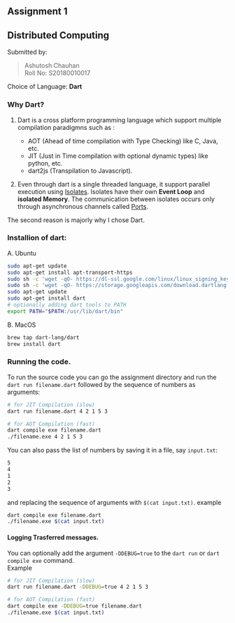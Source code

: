 ## Assignment 1
## Distributed Computing

Submitted by:
> Ashutosh Chauhan  
> Roll No: S20180010017

Choice of Language: **Dart**  
### Why Dart?  
1. Dart is a cross platform programming language which support 
   multiple compilation paradigmns such as :
   * AOT (Ahead of time compilation with Type Checking) like C, Java, etc.
   * JIT (Just in Time compilation with optional dynamic types) like python, etc.
   * dart2js (Transpilation to Javascript).

2. Even through dart is a single threaded language, it support 
   parallel execution using [Isolates](https://api.flutter.dev/flutter/dart-isolate/Isolate-class.html). Isolates have their own **Event Loop** and **isolated Memory**. The communication between isolates occurs only through asynchronous channels called [Ports](https://api.dart.dev/stable/2.10.5/dart-isolate/SendPort-class.html).

The second reason is majorly why I chose Dart.

### Installion of dart:
A. Ubuntu
```bash
sudo apt-get update
sudo apt-get install apt-transport-https
sudo sh -c 'wget -qO- https://dl-ssl.google.com/linux/linux_signing_key.pub | apt-key add -'
sudo sh -c 'wget -qO- https://storage.googleapis.com/download.dartlang.org/linux/debian/dart_stable.list > /etc/apt/sources.list.d/dart_stable.list'
sudo apt-get update
sudo apt-get install dart
# optionally adding dart tools to PATH
export PATH="$PATH:/usr/lib/dart/bin"
```
B. MacOS
```sh
brew tap dart-lang/dart
brew install dart
```

### Running the code.
To run the source code  you can go the assignment directory and run the `dart run filename.dart` followed by the sequence of numbers as arguments:
```bash
# for JIT Compilation (slow)
dart run filename.dart 4 2 1 5 3

# for AOT Compilation (fast)
dart compile exe filename.dart
./filename.exe 4 2 1 5 3
```

You can also pass the list of numbers by saving it in a file, say `input.txt`:
```txt
5
4
1
2
3
```
and replacing the sequence of arguments with `$(cat input.txt)`. example
```bash
dart compile exe filename.dart
./filename.exe $(cat input.txt)
```

#### Logging Trasferred messages.
You can optionally add the argument `-DDEBUG=true` to the `dart run` or `dart compile exe` command.  
Example
```bash
# for JIT Compilation (slow)
dart run filename.dart -DDEBUG=true 4 2 1 5 3

# for AOT Compilation (fast)
dart compile exe -DDEBUG=true filename.dart
./filename.exe $(cat input.txt)
```
